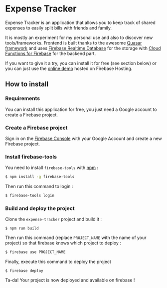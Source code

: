 # Expense Tracker

Expense Tracker is an application that allows you to keep track of shared expenses to easily split bills with friends and family.

It is mostly an experiment for my personal use and also to discover new tools/frameworks. Frontend is built thanks to the awesome [Quasar framework](https://github.com/quasarframework/quasar) and uses [Firebase Realtime Database](https://firebase.google.com/docs/database) for the storage with [Cloud Functions for Firebase](https://firebase.google.com/docs/functions) for the backend part.

If you want to give it a try, you can install it for free (see section below) or you can just use the [online demo](https://web-expense-tracker-demo.web.app) hosted on Firebase Hosting.

## How to install

### Requirements
You can install this application for free, you just need a Google account to create a Firebase project.

### Create a Firebase project

Sign in on the [Firebase Console](https://console.firebase.google.com) with your Google Account and create a new Firebase project.

### Install firebase-tools

You need to install `firebase-tools` with [npm](https://www.npmjs.com/) :
```bash
$ npm install -g firebase-tools
```

Then run this command to login :
```bash
$ firebase-tools login
```

### Build and deploy the project

Clone the `expense-tracker` project and build it :
```
$ npm run build
```

Then run this command (replace `PROJECT_NAME` with the name of your project) so that firebase knows which project to deploy :
```bash
$ firebase use PROJECT_NAME
```

Finally, execute this command to deploy the project
```
$ firebase deploy
```

Ta-da! Your project is now deployed and available on firebase !
